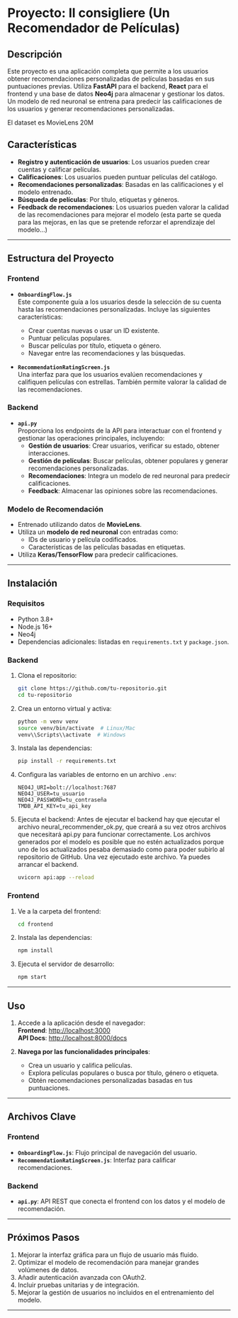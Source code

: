 # Proyecto: Il consigliere (Un Recomendador de Películas)

## Descripción

Este proyecto es una aplicación completa que permite a los usuarios obtener recomendaciones personalizadas de películas basadas en sus puntuaciones previas. Utiliza **FastAPI** para el backend, **React** para el frontend y una base de datos **Neo4j** para almacenar y gestionar los datos. Un modelo de red neuronal se entrena para predecir las calificaciones de los usuarios y generar recomendaciones personalizadas.

El dataset es MovieLens 20M

## Características

- **Registro y autenticación de usuarios**: Los usuarios pueden crear cuentas y calificar películas.
- **Calificaciones**: Los usuarios pueden puntuar películas del catálogo.
- **Recomendaciones personalizadas**: Basadas en las calificaciones y el modelo entrenado.
- **Búsqueda de películas**: Por título, etiquetas y géneros.
- **Feedback de recomendaciones**: Los usuarios pueden valorar la calidad de las recomendaciones para mejorar el modelo (esta parte se queda para las mejoras, en las que se pretende reforzar el aprendizaje del modelo...)

---

## Estructura del Proyecto

### Frontend
- **`OnboardingFlow.js`**  
  Este componente guía a los usuarios desde la selección de su cuenta hasta las recomendaciones personalizadas. Incluye las siguientes características:
  - Crear cuentas nuevas o usar un ID existente.
  - Puntuar películas populares.
  - Buscar películas por título, etiqueta o género.
  - Navegar entre las recomendaciones y las búsquedas.

- **`RecommendationRatingScreen.js`**  
  Una interfaz para que los usuarios evalúen recomendaciones y califiquen películas con estrellas. También permite valorar la calidad de las recomendaciones.

### Backend
- **`api.py`**  
  Proporciona los endpoints de la API para interactuar con el frontend y gestionar las operaciones principales, incluyendo:
  - **Gestión de usuarios**: Crear usuarios, verificar su estado, obtener interacciones.
  - **Gestión de películas**: Buscar películas, obtener populares y generar recomendaciones personalizadas.
  - **Recomendaciones**: Integra un modelo de red neuronal para predecir calificaciones.
  - **Feedback**: Almacenar las opiniones sobre las recomendaciones.

### Modelo de Recomendación
- Entrenado utilizando datos de **MovieLens**.
- Utiliza un **modelo de red neuronal** con entradas como:
  - IDs de usuario y película codificados.
  - Características de las películas basadas en etiquetas.
- Utiliza **Keras/TensorFlow** para predecir calificaciones.

---

## Instalación

### Requisitos
- Python 3.8+
- Node.js 16+
- Neo4j
- Dependencias adicionales: listadas en `requirements.txt` y `package.json`.

### Backend
1. Clona el repositorio:
   ```bash
   git clone https://github.com/tu-repositorio.git
   cd tu-repositorio
   ```
2. Crea un entorno virtual y activa:
   ```bash
   python -m venv venv
   source venv/bin/activate  # Linux/Mac
   venv\\Scripts\\activate  # Windows
   ```
3. Instala las dependencias:
   ```bash
   pip install -r requirements.txt
   ```
4. Configura las variables de entorno en un archivo `.env`:
   ```env
   NEO4J_URI=bolt://localhost:7687
   NEO4J_USER=tu_usuario
   NEO4J_PASSWORD=tu_contraseña
   TMDB_API_KEY=tu_api_key
   ```
5. Ejecuta el backend:
Antes de ejecutar el backend hay que ejecutar el archivo neural_recommender_ok.py, que creará a su vez otros archivos que necesitará api.py para funcionar correctamente. Los archivos generados por el modelo es posible que no estén actualizados porque uno de los actualizados pesaba demasiado como para poder subirlo al repositorio de GitHub. Una vez ejecutado este archivo. Ya puedes arrancar el backend.

   ```bash
   uvicorn api:app --reload
   ```

### Frontend
1. Ve a la carpeta del frontend:
   ```bash
   cd frontend
   ```
2. Instala las dependencias:
   ```bash
   npm install
   ```
3. Ejecuta el servidor de desarrollo:
   ```bash
   npm start
   ```

---

## Uso

1. Accede a la aplicación desde el navegador:  
   **Frontend**: [http://localhost:3000](http://localhost:3000)  
   **API Docs**: [http://localhost:8000/docs](http://localhost:8000/docs)

2. **Navega por las funcionalidades principales**:
   - Crea un usuario y califica películas.
   - Explora películas populares o busca por título, género o etiqueta.
   - Obtén recomendaciones personalizadas basadas en tus puntuaciones.

---

## Archivos Clave

### Frontend
- **`OnboardingFlow.js`**: Flujo principal de navegación del usuario.
- **`RecommendationRatingScreen.js`**: Interfaz para calificar recomendaciones.

### Backend
- **`api.py`**: API REST que conecta el frontend con los datos y el modelo de recomendación.

---

## Próximos Pasos

1. Mejorar la interfaz gráfica para un flujo de usuario más fluido.
2. Optimizar el modelo de recomendación para manejar grandes volúmenes de datos.
3. Añadir autenticación avanzada con OAuth2.
4. Incluir pruebas unitarias y de integración.
5. Mejorar la gestión de usuarios no incluidos en el entrenamiento del modelo.

---

